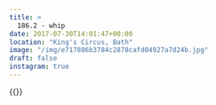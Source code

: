 ```yaml
---
title: >
  186.2 - whip
date: 2017-07-30T14:01:47+00:00
location: "King's Circus, Bath"
image: "/img/e717886b3784c2878cafd04927a7d24b.jpg"
draft: false
instagram: true
---
```


{{<photo src="/img/e717886b3784c2878cafd04927a7d24b.jpg">}}

